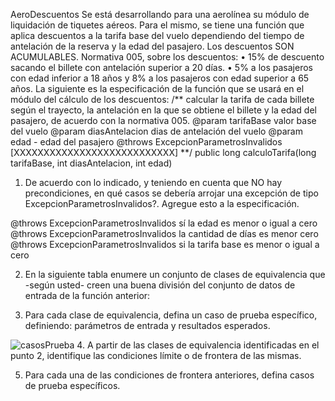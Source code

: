 AeroDescuentos
Se está desarrollando para una aerolínea su módulo de liquidación de tiquetes aéreos. Para el mismo, se tiene
una función que aplica descuentos a la tarifa base del vuelo dependiendo del tiempo de antelación de la reserva
y la edad del pasajero. Los descuentos SON ACUMULABLES.
Normativa 005, sobre los descuentos:
• 15% de descuento sacando el billete con antelación superior a 20 días.
• 5% a los pasajeros con edad inferior a 18 años y 8% a los pasajeros con edad superior a 65
años.
La siguiente es la especificación de la función que se usará en el módulo del cálculo de los descuentos:
/**
calcular la tarifa de cada billete según el trayecto, la antelación
en la que se obtiene el billete y la edad del pasajero, de acuerdo
con la normativa 005.
@param tarifaBase valor base del vuelo
@param diasAntelacion dias de antelación del vuelo
@param edad - edad del pasajero
@throws ExcepcionParametrosInvalidos [XXXXXXXXXXXXXXXXXXXXXXXXXXX]
**/
public long calculoTarifa(long tarifaBase, int diasAntelacion, int edad)

1. De acuerdo con lo indicado, y teniendo en cuenta que NO hay precondiciones, en qué casos se debería
arrojar una excepción de tipo ExcepcionParametrosInvalidos?. Agregue esto a la especificación.

@throws ExcepcionParametrosInvalidos sí la edad es menor o igual a cero
@throws ExcepcionParametrosInvalidos la cantidad de días es menor cero
@throws ExcepcionParametrosInvalidos si la tarifa base es menor o igual a cero


2. En la siguiente tabla enumere un conjunto de clases de equivalencia que -según usted- creen una
buena división del conjunto de datos de entrada de la función anterior:

3. Para cada clase de equivalencia, defina un caso de prueba específico, definiendo: parámetros de
entrada y resultados esperados.

![casosPrueba](https://github.com/YeSte114/CVDS_2210/blob/main/Laboratorio%20No.%203/casosPrueba.png)
4. A partir de las clases de equivalencia identificadas en el punto 2, identifique las condiciones límite o
de frontera de las mismas.

5. Para cada una de las condiciones de frontera anteriores, defina casos de prueba específicos.
